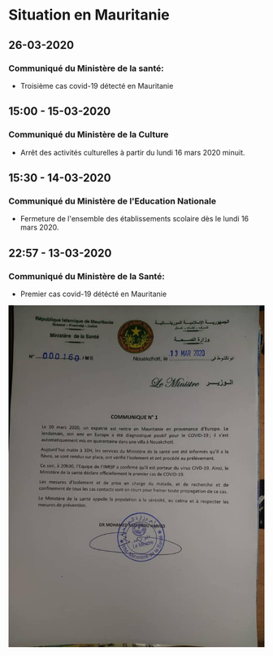 # Situation en Mauritanie

## 26-03-2020

### Communiqué du Ministère de la santé:

* Troisième cas covid-19 détecté en Mauritanie

## 15:00 - 15-03-2020

### Communiqué du Ministère de la Culture

* Arrêt des activités culturelles à partir du lundi 16 mars 2020 minuit.

## 15:30 - 14-03-2020

### Communiqué du Ministère de l'Education Nationale

* Fermeture de l'ensemble des établissements scolaire dès le lundi 16 mars 2020.

## 22:57 - 13-03-2020

### Communiqué du Ministère de la Santé:

* Premier cas covid-19 détécté en Mauritanie

![](../.gitbook/assets/89690659_10157443346723547_8141556211209207808_n-1.jpg)

### 



